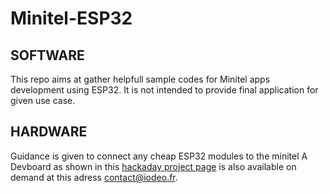 # Minitel-ESP32

## SOFTWARE

This repo aims at gather helpfull sample codes for Minitel apps development using ESP32.
It is not intended to provide final application for given use case.

## HARDWARE

Guidance is given to connect any cheap ESP32 modules to the minitel 
A Devboard as shown in this [hackaday project page](https://hackaday.io/project/180473-minitel-reuse-projects-one-board-to-rule-them-all) is also available on demand at this adress [contact@iodeo.fr](contact@iodeo.fr).


